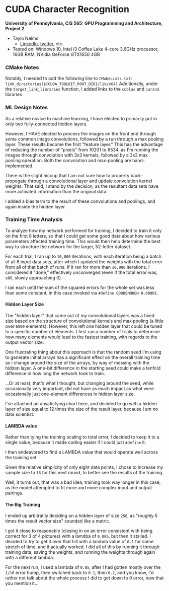 CUDA Character Recognition
======================

**University of Pennsylvania, CIS 565: GPU Programming and Architecture, Project 2**

* Taylo Nelms
  * [LinkedIn](https://www.linkedin.com/in/taylor-k-7b2110191/), [twitter](https://twitter.com/nelms_taylor), etc.
* Tested on: Windows 10, Intel i3 Coffee Lake 4-core 3.6GHz processor, 16GB RAM, NVidia GeForce GTX1650 4GB

### CMake Notes

Notably, I needed to add the following line to `CMakeLists.txt`:
`link_directories(${CUDA_TOOLKIT_ROOT_DIR}/lib/x64)`
Additionally, under the `target_link_libraries` function, I added links to the `cublas` and `curand` libraries

### ML Design Notes
As a relative novice to machine learning, I have elected to primarily put in only two fully-connected hidden layers.

However, I HAVE elected to process the images on the front end through some common image convolutions, followed by a run through a max pooling layer. These results become the first "feature layer." This has the advantage of reducing the number of "pixels" from 10201 to 6534, as I'm running the images through convolution with 3x3 kernels, followed by a 3x3 max pooling operation. Both the convolution and max-pooling are hand-implemented.

There is the slight hiccup that I am not sure how to property back-propogate through a convolutional layer and update convolution kernel weights. That said, I stand by the decision, as the resultant data sets have more activated information than the original data.

I added a bias term to the result of these convolutions and poolings, and again inside the hidden layer.


### Training Time Analysis
To analyze how my network performed for training, I decided to train it only on the first 8 letters, so that I could get some good data about how various parameters affected training time. This would then help determine the best way to structure the network for the larger, 52-letter dataset.

For each trial, I ran up to `10,000` iterations, with each iteration being a batch of all 8 input data sets, after which I updated the weights with the total error from all of that batch of runs. If it ran for more than `10,000` iterations, I considered it "done," effectively unconverged (even if the total error was, still, slowly approaching 0).

I ran each until the sum of the squared errors for the whole set was less than some constant, in this case invoked via `#define GOODENOUGH 0.00001`.

#### Hidden Layer Size

The "hidden layer" that came out of my convolutional layers was a fixed size based on the structure of convolutional kernels and max pooling (a little over `6500` elements). However, this left one hidden layer that could be tuned to a specific number of elements. I first ran a number of trials to determine how many elements would lead to the fastest training, with regards to the output vector size.

One frustrating thing about this approach is that the random seed I'm using to generate initial arrays has a significant effect on the overall training time as I change around the size of the arrays, by way of messing with the hidden layer. A one-bit difference in the starting seed could make a tenfold difference in how long the network took to train.

...Or at least, that's what I thought, but changing around the seed, while occasionally very important, did not have as much impact as what were occasionally just one-element differences in hidden layer size.

I've attached an unsatisfying chart here, and decided to go with a hidden layer of size equal to 12 times the size of the result layer, because I am no data scientist.

#### LAMBDA value

Rather than tying the training scaling to total error, I decided to keep it to a single value, because it made coding easier if I could just `#define` it.

I then endeavored to find a LAMBDA value that would operate well across the training set.

Given the relative simplicity of only eight data points, I chose to increase my sample size to `16` for this next round, to better see the results of the training.

Well, it turns out, that was a bad idea; training took way longer in this case, as the model attempted to fit more and more complex input and output pairings.

#### The Big Training
I ended up arbitratily deciding on a hidden layer of size `256`, as "roughly 5 times the result vector size" sounded like a metric.

I got it close to reasonable (closing in on an error consistent with being correct for 3 of 4 pictures) with a lamdba of `0.005`, but then it stalled. I decided to try to get it over that hill with a lambda value of `0.1` for some stretch of time, and it actually worked. I did all of this by running it through training data, saving the weights, and running the weights through again with a different lambda.

For the next run, I used a lambda of `0.05`, after I had gotten mostly over the `1/16` error hump, then switched back to `0.1`, then `0.2`, and you know, I'd rather not talk about the whole process I did to get down to 0 error, now that you mention it...

